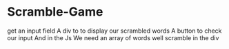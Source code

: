 # Scramble-Game
get an input field
A div to to display our scrambled words
A button to check our input
And in the Js
We need an array of words well scramble in the div